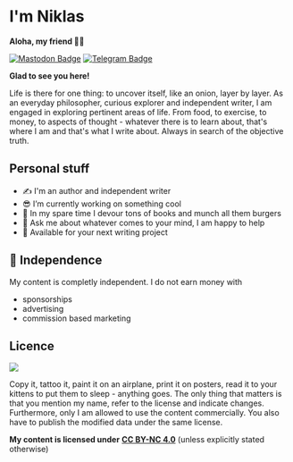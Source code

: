 # I'm Niklas 
**Aloha, my friend 🌴🥥**

[![Mastodon Badge](https://img.shields.io/badge/Mastodon-blue?logo=mastodon&logoColor=white&style=for-the-badge)](https://troet.cafe/@niklasfischer)
[![Telegram Badge](https://img.shields.io/badge/Telegram-white?logo=telegram&logoColor=white&style=for-the-badge)](https://t.me/niklas_fischer)

**Glad to see you here!**

Life is there for one thing: to uncover itself, like an onion, layer by layer. As an everyday philosopher, curious explorer and independent writer, I am engaged in exploring pertinent areas of life. From food, to exercise, to money, to aspects of thought - whatever there is to learn about, that's where I am and that's what I write about. Always in search of the objective truth.

## Personal stuff

* ✍️ I'm an author and independent writer
* 😎 I’m currently working on something cool
* 🍔 In my spare time I devour tons of books and munch all them burgers
* 💬 Ask me about whatever comes to your mind, I am happy to help
* 💌 Available for your next writing project 


## 🦅 Independence <a id="unabhaengigkeit"></a>

My content is completly independent. I do not earn money with

* sponsorships
* advertising
* commission based marketing

## Licence 

![](https://mirrors.creativecommons.org/presskit/buttons/88x31/png/by-nc.png)

Copy it, tattoo it, paint it on an airplane, print it on posters, read it to your kittens to put them to sleep - anything goes. 
The only thing that matters is that you mention my name, refer to the license and indicate changes. 
Furthermore, only I am allowed to use the content commercially. You also have to publish the modified data under the same license. 

**My content is licensed under** [**CC BY-NC 4.0**](https://creativecommons.org/licenses/by-nc-sa/4.0/) (unless explicitly stated otherwise)
